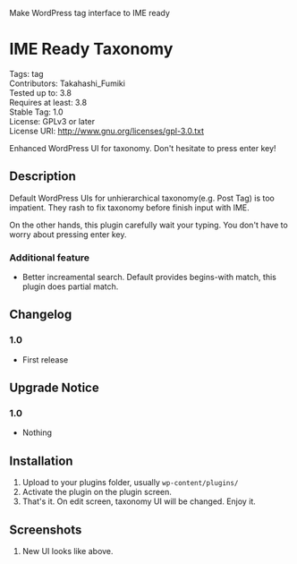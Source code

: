 Make WordPress tag interface to IME ready

# IME Ready Taxonomy

Tags: tag  
Contributors: Takahashi_Fumiki  
Tested up to: 3.8  
Requires at least: 3.8  
Stable Tag: 1.0  
License: GPLv3 or later  
License URI: http://www.gnu.org/licenses/gpl-3.0.txt  

Enhanced WordPress UI for taxonomy. Don't hesitate to press enter key!

## Description

Default WordPress UIs for unhierarchical taxonomy(e.g. Post Tag) is too impatient. They rash to fix taxonomy before finish input with IME.

On the other hands, this plugin carefully wait your typing. You don't have to worry about pressing enter key.

### Additional feature

* Better increamental search. Default provides begins-with match, this plugin does partial match.

## Changelog

### 1.0

* First release


## Upgrade Notice

### 1.0

* Nothing

## Installation

1. Upload to your plugins folder, usually `wp-content/plugins/`
2. Activate the plugin on the plugin screen.
3. That's it. On edit screen, taxonomy UI will be changed. Enjoy it.

## Screenshots

1. New UI looks like above.
